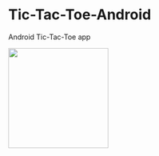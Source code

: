 # Tic-Tac-Toe-Android
Android Tic-Tac-Toe app

<img src="https://user-images.githubusercontent.com/50139878/126903636-b61516dc-aa5e-4d47-8d1d-730ffac1b668.png" width="200">

